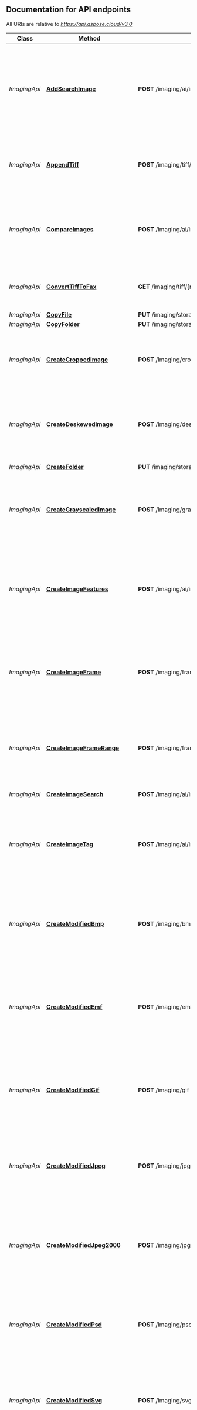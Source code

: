 <a name="documentation-for-api-endpoints"></a>
## Documentation for API endpoints

All URIs are relative to *https://api.aspose.cloud/v3.0*

Class | Method | HTTP request | Description
------------ | ------------- | ------------- | -------------
*ImagingApi* | [**AddSearchImage**](ImagingApi.md#addsearchimage) | **POST** /imaging/ai/imageSearch/{searchContextId}/image | Add image and images features to search context. Image data may be passed as zero-indexed multipart/form-data content or as raw body stream.
*ImagingApi* | [**AppendTiff**](ImagingApi.md#appendtiff) | **POST** /imaging/tiff/{name}/appendTiff | Appends existing TIFF image to another existing TIFF image (i.e. merges TIFF images).
*ImagingApi* | [**CompareImages**](ImagingApi.md#compareimages) | **POST** /imaging/ai/imageSearch/{searchContextId}/compare | Compare two images. Image data may be passed as zero-indexed multipart/form-data content or as raw body stream.
*ImagingApi* | [**ConvertTiffToFax**](ImagingApi.md#converttifftofax) | **GET** /imaging/tiff/{name}/toFax | Update parameters of existing TIFF image accordingly to fax parameters.
*ImagingApi* | [**CopyFile**](ImagingApi.md#copyfile) | **PUT** /imaging/storage/file/copy/{srcPath} | Copy file
*ImagingApi* | [**CopyFolder**](ImagingApi.md#copyfolder) | **PUT** /imaging/storage/folder/copy/{srcPath} | Copy folder
*ImagingApi* | [**CreateCroppedImage**](ImagingApi.md#createcroppedimage) | **POST** /imaging/crop | Crop an image. Image data is passed as zero-indexed multipart/form-data content or as raw body stream.
*ImagingApi* | [**CreateDeskewedImage**](ImagingApi.md#createdeskewedimage) | **POST** /imaging/deskew | Deskew an image. Image data is passed as zero-indexed multipart/form-data content or as raw body stream.
*ImagingApi* | [**CreateFolder**](ImagingApi.md#createfolder) | **PUT** /imaging/storage/folder/{path} | Create the folder
*ImagingApi* | [**CreateGrayscaledImage**](ImagingApi.md#creategrayscaledimage) | **POST** /imaging/grayscale | Grayscales an image. Image data is passed as zero-indexed multipart/form-data content or as raw body stream.
*ImagingApi* | [**CreateImageFeatures**](ImagingApi.md#createimagefeatures) | **POST** /imaging/ai/imageSearch/{searchContextId}/features | Extract images features and add them to search context. Image data may be passed as zero-indexed multipart/form-data content or as raw body stream.
*ImagingApi* | [**CreateImageFrame**](ImagingApi.md#createimageframe) | **POST** /imaging/frames/{frameId} | Get separate frame from existing image. Image data is passed as zero-indexed multipart/form-data content or as raw body stream.
*ImagingApi* | [**CreateImageFrameRange**](ImagingApi.md#createimageframerange) | **POST** /imaging/frames/range | Get separate frame from existing image. Image data is passed as zero-indexed multipart/form-data content or as raw body stream.
*ImagingApi* | [**CreateImageSearch**](ImagingApi.md#createimagesearch) | **POST** /imaging/ai/imageSearch/create | Create new search context.
*ImagingApi* | [**CreateImageTag**](ImagingApi.md#createimagetag) | **POST** /imaging/ai/imageSearch/{searchContextId}/addTag | Add tag and reference image to search context. Image data is passed as zero-indexed multipart/form-data content or as raw body stream.
*ImagingApi* | [**CreateModifiedBmp**](ImagingApi.md#createmodifiedbmp) | **POST** /imaging/bmp | Update parameters of BMP image. Image data is passed as zero-indexed multipart/form-data content or as raw body stream.
*ImagingApi* | [**CreateModifiedEmf**](ImagingApi.md#createmodifiedemf) | **POST** /imaging/emf | Process existing EMF imaging using given parameters. Image data is passed as zero-indexed multipart/form-data content or as raw body stream.
*ImagingApi* | [**CreateModifiedGif**](ImagingApi.md#createmodifiedgif) | **POST** /imaging/gif | Update parameters of GIF image. Image data is passed as zero-indexed multipart/form-data content or as raw body stream.
*ImagingApi* | [**CreateModifiedJpeg**](ImagingApi.md#createmodifiedjpeg) | **POST** /imaging/jpg | Update parameters of JPEG image. Image data is passed as zero-indexed multipart/form-data content or as raw body stream.
*ImagingApi* | [**CreateModifiedJpeg2000**](ImagingApi.md#createmodifiedjpeg2000) | **POST** /imaging/jpg2000 | Update parameters of JPEG2000 image. Image data is passed as zero-indexed multipart/form-data content or as raw body stream.
*ImagingApi* | [**CreateModifiedPsd**](ImagingApi.md#createmodifiedpsd) | **POST** /imaging/psd | Update parameters of PSD image. Image data is passed as zero-indexed multipart/form-data content or as raw body stream.
*ImagingApi* | [**CreateModifiedSvg**](ImagingApi.md#createmodifiedsvg) | **POST** /imaging/svg | Update parameters of SVG image. Image data is passed as zero-indexed multipart/form-data content or as raw body stream.
*ImagingApi* | [**CreateModifiedTiff**](ImagingApi.md#createmodifiedtiff) | **POST** /imaging/tiff | Update parameters of TIFF image. Image data is passed as zero-indexed multipart/form-data content or as raw body stream.
*ImagingApi* | [**CreateModifiedWebP**](ImagingApi.md#createmodifiedwebp) | **POST** /imaging/webp | Update parameters of WEBP image. Image data is passed as zero-indexed multipart/form-data content or as raw body stream.
*ImagingApi* | [**CreateModifiedWmf**](ImagingApi.md#createmodifiedwmf) | **POST** /imaging/wmf | Process existing WMF image using given parameters. Image data is passed as zero-indexed multipart/form-data content or as raw body stream.
*ImagingApi* | [**CreateResizedImage**](ImagingApi.md#createresizedimage) | **POST** /imaging/resize | Resize an image. Image data is passed as zero-indexed multipart/form-data content or as raw body stream.
*ImagingApi* | [**CreateRotateFlippedImage**](ImagingApi.md#createrotateflippedimage) | **POST** /imaging/rotateflip | Rotate and/or flip an image. Image data is passed as zero-indexed multipart/form-data content or as raw body stream.
*ImagingApi* | [**CreateSavedImageAs**](ImagingApi.md#createsavedimageas) | **POST** /imaging/saveAs | Export existing image to another format. Image data is passed as zero-indexed multipart/form-data content or as raw body stream.             
*ImagingApi* | [**CreateUpdatedImage**](ImagingApi.md#createupdatedimage) | **POST** /imaging/updateImage | Perform scaling, cropping and flipping of an image in a single request. Image data is passed as zero-indexed multipart/form-data content or as raw body stream.
*ImagingApi* | [**CreateWebSiteImageFeatures**](ImagingApi.md#createwebsiteimagefeatures) | **POST** /imaging/ai/imageSearch/{searchContextId}/features/web | Extract images features from web page and add them to search context
*ImagingApi* | [**CropImage**](ImagingApi.md#cropimage) | **GET** /imaging/{name}/crop | Crop an existing image.
*ImagingApi* | [**DeleteFile**](ImagingApi.md#deletefile) | **DELETE** /imaging/storage/file/{path} | Delete file
*ImagingApi* | [**DeleteFolder**](ImagingApi.md#deletefolder) | **DELETE** /imaging/storage/folder/{path} | Delete folder
*ImagingApi* | [**DeleteImageFeatures**](ImagingApi.md#deleteimagefeatures) | **DELETE** /imaging/ai/imageSearch/{searchContextId}/features | Deletes image features from search context.
*ImagingApi* | [**DeleteImageSearch**](ImagingApi.md#deleteimagesearch) | **DELETE** /imaging/ai/imageSearch/{searchContextId} | Deletes the search context.
*ImagingApi* | [**DeleteSearchImage**](ImagingApi.md#deletesearchimage) | **DELETE** /imaging/ai/imageSearch/{searchContextId}/image | Delete image and images features from search context
*ImagingApi* | [**DeskewImage**](ImagingApi.md#deskewimage) | **GET** /imaging/{name}/deskew | Deskew an existing image.
*ImagingApi* | [**DownloadFile**](ImagingApi.md#downloadfile) | **GET** /imaging/storage/file/{path} | Download file
*ImagingApi* | [**ExtractImageFeatures**](ImagingApi.md#extractimagefeatures) | **GET** /imaging/ai/imageSearch/{searchContextId}/image2features | Extract features from image without adding to search context. Image data may be passed as zero-indexed multipart/form-data content or as raw body stream.
*ImagingApi* | [**ExtractImageFrameProperties**](ImagingApi.md#extractimageframeproperties) | **POST** /imaging/frames/{frameId}/properties | Get separate frame properties of existing image. Image data is passed as zero-indexed multipart/form-data content or as raw body stream.
*ImagingApi* | [**ExtractImageProperties**](ImagingApi.md#extractimageproperties) | **POST** /imaging/properties | Get properties of an image. Image data is passed as zero-indexed multipart/form-data content or as raw body stream.
*ImagingApi* | [**FilterEffectImage**](ImagingApi.md#filtereffectimage) | **PUT** /imaging/{name}/filterEffect | Apply filtering effects to an existing image.
*ImagingApi* | [**FindImageDuplicates**](ImagingApi.md#findimageduplicates) | **GET** /imaging/ai/imageSearch/{searchContextId}/findDuplicates | Find images duplicates.
*ImagingApi* | [**FindImagesByTags**](ImagingApi.md#findimagesbytags) | **POST** /imaging/ai/imageSearch/{searchContextId}/findByTags | Find images by tags. Tags JSON string is passed as zero-indexed multipart/form-data content or as raw body stream.
*ImagingApi* | [**FindSimilarImages**](ImagingApi.md#findsimilarimages) | **GET** /imaging/ai/imageSearch/{searchContextId}/findSimilar | Find similar images. Image data may be passed as zero-indexed multipart/form-data content or as raw body stream.
*ImagingApi* | [**GetDiscUsage**](ImagingApi.md#getdiscusage) | **GET** /imaging/storage/disc | Get disc usage
*ImagingApi* | [**GetFileVersions**](ImagingApi.md#getfileversions) | **GET** /imaging/storage/version/{path} | Get file versions
*ImagingApi* | [**GetFilesList**](ImagingApi.md#getfileslist) | **GET** /imaging/storage/folder/{path} | Get all files and folders within a folder
*ImagingApi* | [**GetImageFeatures**](ImagingApi.md#getimagefeatures) | **GET** /imaging/ai/imageSearch/{searchContextId}/features | Gets image features from search context.
*ImagingApi* | [**GetImageFrame**](ImagingApi.md#getimageframe) | **GET** /imaging/{name}/frames/{frameId} | Get separate frame from existing image.
*ImagingApi* | [**GetImageFrameProperties**](ImagingApi.md#getimageframeproperties) | **GET** /imaging/{name}/frames/{frameId}/properties | Get separate frame properties of existing image.
*ImagingApi* | [**GetImageFrameRange**](ImagingApi.md#getimageframerange) | **GET** /imaging/{name}/frames/range | Get frames range from existing image.
*ImagingApi* | [**GetImageProperties**](ImagingApi.md#getimageproperties) | **GET** /imaging/{name}/properties | Get properties of an image.
*ImagingApi* | [**GetImageSearchStatus**](ImagingApi.md#getimagesearchstatus) | **GET** /imaging/ai/imageSearch/{searchContextId}/status | Gets the search context status.
*ImagingApi* | [**GetSearchImage**](ImagingApi.md#getsearchimage) | **GET** /imaging/ai/imageSearch/{searchContextId}/image | Get image from search context
*ImagingApi* | [**GrayscaleImage**](ImagingApi.md#grayscaleimage) | **GET** /imaging/{name}/grayscale | Grayscale an existing image.
*ImagingApi* | [**ModifyBmp**](ImagingApi.md#modifybmp) | **GET** /imaging/{name}/bmp | Update parameters of existing BMP image.
*ImagingApi* | [**ModifyEmf**](ImagingApi.md#modifyemf) | **GET** /imaging/{name}/emf | Process existing EMF imaging using given parameters.
*ImagingApi* | [**ModifyGif**](ImagingApi.md#modifygif) | **GET** /imaging/{name}/gif | Update parameters of existing GIF image.
*ImagingApi* | [**ModifyJpeg**](ImagingApi.md#modifyjpeg) | **GET** /imaging/{name}/jpg | Update parameters of existing JPEG image.
*ImagingApi* | [**ModifyJpeg2000**](ImagingApi.md#modifyjpeg2000) | **GET** /imaging/{name}/jpg2000 | Update parameters of existing JPEG2000 image.
*ImagingApi* | [**ModifyPsd**](ImagingApi.md#modifypsd) | **GET** /imaging/{name}/psd | Update parameters of existing PSD image.
*ImagingApi* | [**ModifySvg**](ImagingApi.md#modifysvg) | **GET** /imaging/{name}/svg | Update parameters of existing SVG image.
*ImagingApi* | [**ModifyTiff**](ImagingApi.md#modifytiff) | **GET** /imaging/{name}/tiff | Update parameters of existing TIFF image.
*ImagingApi* | [**ModifyWebP**](ImagingApi.md#modifywebp) | **GET** /imaging/{name}/webp | Update parameters of existing WEBP image.
*ImagingApi* | [**ModifyWmf**](ImagingApi.md#modifywmf) | **GET** /imaging/{name}/wmf | Process existing WMF image using given parameters.
*ImagingApi* | [**MoveFile**](ImagingApi.md#movefile) | **PUT** /imaging/storage/file/move/{srcPath} | Move file
*ImagingApi* | [**MoveFolder**](ImagingApi.md#movefolder) | **PUT** /imaging/storage/folder/move/{srcPath} | Move folder
*ImagingApi* | [**ObjectExists**](ImagingApi.md#objectexists) | **GET** /imaging/storage/exist/{path} | Check if file or folder exists
*ImagingApi* | [**ResizeImage**](ImagingApi.md#resizeimage) | **GET** /imaging/{name}/resize | Resize an existing image.
*ImagingApi* | [**RotateFlipImage**](ImagingApi.md#rotateflipimage) | **GET** /imaging/{name}/rotateflip | Rotate and/or flip an existing image.
*ImagingApi* | [**SaveImageAs**](ImagingApi.md#saveimageas) | **GET** /imaging/{name}/saveAs | Export existing image to another format.
*ImagingApi* | [**StorageExists**](ImagingApi.md#storageexists) | **GET** /imaging/storage/{storageName}/exist | Check if storage exists
*ImagingApi* | [**UpdateImage**](ImagingApi.md#updateimage) | **GET** /imaging/{name}/updateImage | Perform scaling, cropping and flipping of an existing image in a single request.
*ImagingApi* | [**UpdateImageFeatures**](ImagingApi.md#updateimagefeatures) | **PUT** /imaging/ai/imageSearch/{searchContextId}/features | Update images features in search context. Image data may be passed as zero-indexed multipart/form-data content or as raw body stream.
*ImagingApi* | [**UpdateSearchImage**](ImagingApi.md#updatesearchimage) | **PUT** /imaging/ai/imageSearch/{searchContextId}/image | Update image and images features in search context. Image data may be passed as zero-indexed multipart/form-data content or as raw body stream.
*ImagingApi* | [**UploadFile**](ImagingApi.md#uploadfile) | **PUT** /imaging/storage/file/{path} | Upload file


<a name="documentation-for-models"></a>
## Documentation for Models

 - [Model.BmpProperties](BmpProperties.md)
 - [Model.DicomProperties](DicomProperties.md)
 - [Model.DiscUsage](DiscUsage.md)
 - [Model.DjvuProperties](DjvuProperties.md)
 - [Model.DngProperties](DngProperties.md)
 - [Model.Error](Error.md)
 - [Model.ErrorDetails](ErrorDetails.md)
 - [Model.ExifData](ExifData.md)
 - [Model.FileVersions](FileVersions.md)
 - [Model.FilesList](FilesList.md)
 - [Model.FilesUploadResult](FilesUploadResult.md)
 - [Model.FilterPropertiesBase](FilterPropertiesBase.md)
 - [Model.GifProperties](GifProperties.md)
 - [Model.ImageDuplicates](ImageDuplicates.md)
 - [Model.ImageDuplicatesSet](ImageDuplicatesSet.md)
 - [Model.ImageFeatures](ImageFeatures.md)
 - [Model.ImagingResponse](ImagingResponse.md)
 - [Model.JfifData](JfifData.md)
 - [Model.Jpeg2000Properties](Jpeg2000Properties.md)
 - [Model.JpegProperties](JpegProperties.md)
 - [Model.ObjectExist](ObjectExist.md)
 - [Model.OdgMetadata](OdgMetadata.md)
 - [Model.OdgPage](OdgPage.md)
 - [Model.OdgProperties](OdgProperties.md)
 - [Model.PngProperties](PngProperties.md)
 - [Model.PsdProperties](PsdProperties.md)
 - [Model.SearchContextStatus](SearchContextStatus.md)
 - [Model.SearchResult](SearchResult.md)
 - [Model.SearchResultsSet](SearchResultsSet.md)
 - [Model.StorageExist](StorageExist.md)
 - [Model.StorageFile](StorageFile.md)
 - [Model.SvgProperties](SvgProperties.md)
 - [Model.TiffFrame](TiffFrame.md)
 - [Model.TiffOptions](TiffOptions.md)
 - [Model.TiffProperties](TiffProperties.md)
 - [Model.WebPProperties](WebPProperties.md)
 - [Model.BigRectangularFilterProperties](BigRectangularFilterProperties.md)
 - [Model.BilateralSmoothingFilterProperties](BilateralSmoothingFilterProperties.md)
 - [Model.ConvolutionFilterProperties](ConvolutionFilterProperties.md)
 - [Model.DeconvolutionFilterProperties](DeconvolutionFilterProperties.md)
 - [Model.FileVersion](FileVersion.md)
 - [Model.JpegExifData](JpegExifData.md)
 - [Model.MedianFilterProperties](MedianFilterProperties.md)
 - [Model.SmallRectangularFilterProperties](SmallRectangularFilterProperties.md)
 - [Model.GaussWienerFilterProperties](GaussWienerFilterProperties.md)
 - [Model.GaussianBlurFilterProperties](GaussianBlurFilterProperties.md)
 - [Model.MotionWienerFilterProperties](MotionWienerFilterProperties.md)
 - [Model.SharpenFilterProperties](SharpenFilterProperties.md)

